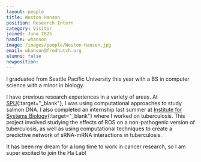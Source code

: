 ```yaml
---
layout: people
title: Weston Hanson
position: Research Intern
category: Visitor
joined: June 2025
handle: whanson
image: /images/people/Weston-Hanson.jpg
email: whanson@fredhutch.org
alumni: false
newposition: 
---
```


I graduated from Seattle Pacific University this year with a BS in computer science with a minor in biology. 

I have previous research experiences in a variety of areas. At [SPU](https://spu.edu/){:target="_blank"}, I was using computational approaches to study salmon DNA. I also completed an internship last summer at [Institute for Systems Biology](https://isbscience.org/){:target="_blank"} where I worked on tuberculosis. This project involved studying the effects of ROS on a non-pathogenic version of tuberculosis, as well as using computational techniques to create a predictive network of sRNA-mRNA interactions in tuberculosis. 

It has been my dream for a long time to work in cancer research, so I am super excited to join the Ha Lab! 

